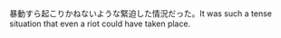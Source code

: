 <tr><td>暴動すら起こりかねないような緊迫した情況だった。<td><tr><tr><td>It was such a tense situation that even a riot could have taken place.<td><tr></table>

